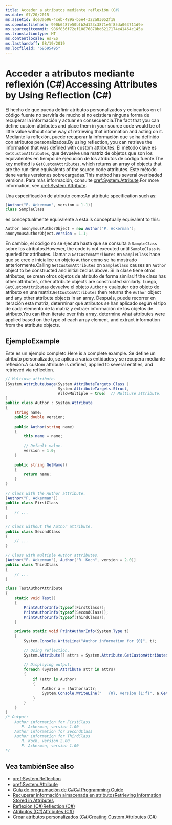 ```yaml
---
title: Acceder a atributos mediante reflexión (C#)
ms.date: 07/20/2015
ms.assetid: dce3a696-4ceb-489a-b5e4-322a83052f18
ms.openlocfilehash: 990b6487e50bfb2d123c3871e5f85da063711d9e
ms.sourcegitcommit: 986f836f72ef10876878bd6217174e41464c145a
ms.translationtype: HT
ms.contentlocale: es-ES
ms.lasthandoff: 08/19/2019
ms.locfileid: "69595495"
---
```

# <a name="accessing-attributes-by-using-reflection-c"></a><span data-ttu-id="9a416-102">Acceder a atributos mediante reflexión (C#)</span><span class="sxs-lookup"><span data-stu-id="9a416-102">Accessing Attributes by Using Reflection (C#)</span></span>
<span data-ttu-id="9a416-103">El hecho de que pueda definir atributos personalizados y colocarlos en el código fuente no serviría de mucho si no existiera ninguna forma de recuperar la información y actuar en consecuencia.</span><span class="sxs-lookup"><span data-stu-id="9a416-103">The fact that you can define custom attributes and place them in your source code would be of little value without some way of retrieving that information and acting on it.</span></span> <span data-ttu-id="9a416-104">Mediante la reflexión, puede recuperar la información que se ha definido con atributos personalizados.</span><span class="sxs-lookup"><span data-stu-id="9a416-104">By using reflection, you can retrieve the information that was defined with custom attributes.</span></span> <span data-ttu-id="9a416-105">El método clave es `GetCustomAttributes`, que devuelve una matriz de objetos que son los equivalentes en tiempo de ejecución de los atributos de código fuente.</span><span class="sxs-lookup"><span data-stu-id="9a416-105">The key method is `GetCustomAttributes`, which returns an array of objects that are the run-time equivalents of the source code attributes.</span></span> <span data-ttu-id="9a416-106">Este método tiene varias versiones sobrecargadas.</span><span class="sxs-lookup"><span data-stu-id="9a416-106">This method has several overloaded versions.</span></span> <span data-ttu-id="9a416-107">Para más información, consulte <xref:System.Attribute>.</span><span class="sxs-lookup"><span data-stu-id="9a416-107">For more information, see <xref:System.Attribute>.</span></span>  
  
 <span data-ttu-id="9a416-108">Una especificación de atributo como:</span><span class="sxs-lookup"><span data-stu-id="9a416-108">An attribute specification such as:</span></span>  
  
```csharp  
[Author("P. Ackerman", version = 1.1)]  
class SampleClass  
```  
  
 <span data-ttu-id="9a416-109">es conceptualmente equivalente a esta:</span><span class="sxs-lookup"><span data-stu-id="9a416-109">is conceptually equivalent to this:</span></span>  
  
```csharp  
Author anonymousAuthorObject = new Author("P. Ackerman");  
anonymousAuthorObject.version = 1.1;  
```  
  
 <span data-ttu-id="9a416-110">En cambio, el código no se ejecuta hasta que se consulta a `SampleClass` sobre los atributos.</span><span class="sxs-lookup"><span data-stu-id="9a416-110">However, the code is not executed until `SampleClass` is queried for attributes.</span></span> <span data-ttu-id="9a416-111">Llamar a `GetCustomAttributes` en `SampleClass` hace que se cree e inicialice un objeto `Author` como se ha mostrado anteriormente.</span><span class="sxs-lookup"><span data-stu-id="9a416-111">Calling `GetCustomAttributes` on `SampleClass` causes an `Author` object to be constructed and initialized as above.</span></span> <span data-ttu-id="9a416-112">Si la clase tiene otros atributos, se crean otros objetos de atributo de forma similar.</span><span class="sxs-lookup"><span data-stu-id="9a416-112">If the class has other attributes, other attribute objects are constructed similarly.</span></span> <span data-ttu-id="9a416-113">Luego, `GetCustomAttributes` devuelve el objeto `Author` y cualquier otro objeto de atributo en una matriz.</span><span class="sxs-lookup"><span data-stu-id="9a416-113">`GetCustomAttributes` then returns the `Author` object and any other attribute objects in an array.</span></span> <span data-ttu-id="9a416-114">Después, puede recorrer en iteración esta matriz, determinar qué atributos se han aplicado según el tipo de cada elemento de la matriz y extraer información de los objetos de atributo.</span><span class="sxs-lookup"><span data-stu-id="9a416-114">You can then iterate over this array, determine what attributes were applied based on the type of each array element, and extract information from the attribute objects.</span></span>  
  
## <a name="example"></a><span data-ttu-id="9a416-115">Ejemplo</span><span class="sxs-lookup"><span data-stu-id="9a416-115">Example</span></span>  
 <span data-ttu-id="9a416-116">Este es un ejemplo completo.</span><span class="sxs-lookup"><span data-stu-id="9a416-116">Here is a complete example.</span></span> <span data-ttu-id="9a416-117">Se define un atributo personalizado, se aplica a varias entidades y se recupera mediante reflexión.</span><span class="sxs-lookup"><span data-stu-id="9a416-117">A custom attribute is defined, applied to several entities, and retrieved via reflection.</span></span>  
  
```csharp  
// Multiuse attribute.  
[System.AttributeUsage(System.AttributeTargets.Class |  
                       System.AttributeTargets.Struct,  
                       AllowMultiple = true)  // Multiuse attribute.  
]  
public class Author : System.Attribute  
{  
    string name;  
    public double version;  
  
    public Author(string name)  
    {  
        this.name = name;  
  
        // Default value.  
        version = 1.0;  
    }  
  
    public string GetName()  
    {  
        return name;  
    }  
}  
  
// Class with the Author attribute.  
[Author("P. Ackerman")]  
public class FirstClass  
{  
    // ...  
}  
  
// Class without the Author attribute.  
public class SecondClass  
{  
    // ...  
}  
  
// Class with multiple Author attributes.  
[Author("P. Ackerman"), Author("R. Koch", version = 2.0)]  
public class ThirdClass  
{  
    // ...  
}  
  
class TestAuthorAttribute  
{  
    static void Test()  
    {  
        PrintAuthorInfo(typeof(FirstClass));  
        PrintAuthorInfo(typeof(SecondClass));  
        PrintAuthorInfo(typeof(ThirdClass));  
    }  
  
    private static void PrintAuthorInfo(System.Type t)  
    {  
        System.Console.WriteLine("Author information for {0}", t);  
  
        // Using reflection.  
        System.Attribute[] attrs = System.Attribute.GetCustomAttributes(t);  // Reflection.  
  
        // Displaying output.  
        foreach (System.Attribute attr in attrs)  
        {  
            if (attr is Author)  
            {  
                Author a = (Author)attr;  
                System.Console.WriteLine("   {0}, version {1:f}", a.GetName(), a.version);  
            }  
        }  
    }  
}  
/* Output:  
    Author information for FirstClass  
       P. Ackerman, version 1.00  
    Author information for SecondClass  
    Author information for ThirdClass  
       R. Koch, version 2.00  
       P. Ackerman, version 1.00  
*/  
```  
  
## <a name="see-also"></a><span data-ttu-id="9a416-118">Vea también</span><span class="sxs-lookup"><span data-stu-id="9a416-118">See also</span></span>

- <xref:System.Reflection>
- <xref:System.Attribute>
- [<span data-ttu-id="9a416-119">Guía de programación de C#</span><span class="sxs-lookup"><span data-stu-id="9a416-119">C# Programming Guide</span></span>](../../index.md)
- [<span data-ttu-id="9a416-120">Recuperar información almacenada en atributos</span><span class="sxs-lookup"><span data-stu-id="9a416-120">Retrieving Information Stored in Attributes</span></span>](../../../../standard/attributes/retrieving-information-stored-in-attributes.md)
- [<span data-ttu-id="9a416-121">Reflexión (C#)</span><span class="sxs-lookup"><span data-stu-id="9a416-121">Reflection (C#)</span></span>](../reflection.md)
- [<span data-ttu-id="9a416-122">Atributos (C#)</span><span class="sxs-lookup"><span data-stu-id="9a416-122">Attributes (C#)</span></span>](./index.md)
- [<span data-ttu-id="9a416-123">Crear atributos personalizados (C#)</span><span class="sxs-lookup"><span data-stu-id="9a416-123">Creating Custom Attributes (C#)</span></span>](./creating-custom-attributes.md)
